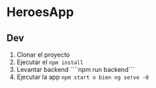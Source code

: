 # HeroesApp

## Dev

1. Clonar el proyecto
2. Ejecutar el ```npm install```
3. Levantar backend ````npm run backend```
4. Ejecutar la app ```npm start o bien ng serve -0```

